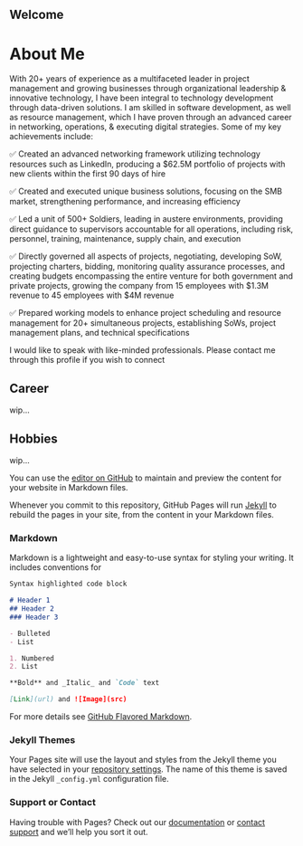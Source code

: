 ## Welcome

# About Me

With 20+ years of experience as a multifaceted leader in project management and growing businesses through organizational leadership & innovative technology, I have been integral to technology development through data-driven solutions. I am skilled in software development, as well as resource management, which I have proven through an advanced career in networking, operations, & executing digital strategies.
Some of my key achievements include:

✅ Created an advanced networking framework utilizing technology resources such as LinkedIn, producing a $62.5M portfolio of projects with new clients within the first 90 days of hire

✅ Created and executed unique business solutions, focusing on the SMB market, strengthening performance, and increasing efficiency

✅ Led a unit of 500+ Soldiers, leading in austere environments, providing direct guidance to supervisors accountable for all operations, including risk, personnel, training, maintenance, supply chain, and execution

✅ Directly governed all aspects of projects, negotiating, developing SoW, projecting charters, bidding, monitoring quality assurance processes, and creating budgets encompassing the entire venture for both government and private projects, growing the company from 15 employees with $1.3M revenue to 45 employees with $4M revenue

✅ Prepared working models to enhance project scheduling and resource management for 20+ simultaneous projects, establishing SoWs, project management plans, and technical specifications

I would like to speak with like-minded professionals. Please contact me through this profile if you wish to connect

## Career

wip...

## Hobbies

wip...







 You can use the [editor on GitHub](https://github.com/erichmccartney/erichmccartney/edit/gh-pages/index.md) to maintain and preview the content for your website in Markdown files.

Whenever you commit to this repository, GitHub Pages will run [Jekyll](https://jekyllrb.com/) to rebuild the pages in your site, from the content in your Markdown files.

### Markdown

Markdown is a lightweight and easy-to-use syntax for styling your writing. It includes conventions for

```markdown
Syntax highlighted code block

# Header 1
## Header 2
### Header 3

- Bulleted
- List

1. Numbered
2. List

**Bold** and _Italic_ and `Code` text

[Link](url) and ![Image](src)
```

For more details see [GitHub Flavored Markdown](https://guides.github.com/features/mastering-markdown/).

### Jekyll Themes

Your Pages site will use the layout and styles from the Jekyll theme you have selected in your [repository settings](https://github.com/erichmccartney/erichmccartney/settings/pages). The name of this theme is saved in the Jekyll `_config.yml` configuration file.

### Support or Contact

Having trouble with Pages? Check out our [documentation](https://docs.github.com/categories/github-pages-basics/) or [contact support](https://support.github.com/contact) and we’ll help you sort it out.

